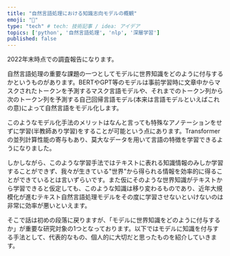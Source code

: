 ```yaml
---
title: "自然言語処理における知識志向モデルの概観"
emoji: "🎉"
type: "tech" # tech: 技術記事 / idea: アイデア
topics: ['python', '自然言語処理', 'nlp', '深層学習']
published: false
---
```

2022年末時点での調査報告になります。

自然言語処理の重要な課題の一つとしてモデルに世界知識をどのように付与するかというものがあります。BERTやGPT等のモデルは事前学習時に文章中からマスクされたトークンを予測するマスク言語モデルや、それまでのトークン列から次のトークン列を予測する自己回帰言語モデル(本来は言語モデルといえばこれの意)によって自然言語をモデル化します。

このようなモデル化手法のメリットはなんと言っても特殊なアノテーションをせずに学習(半教師あり学習)をすることが可能という点にあります。Transformerの並列計算性能の寄与もあり、莫大なデータを用いて言語の特徴を学習できるようになりました。

しかしながら、このような学習手法ではテキストに表れる知識情報のみしか学習することができず、我々が生きている"世界"から得られる情報を効率的に得ることができているとは言いずらいです。また仮にそのような世界知識がテキストから学習できると仮定しても、このような知識は移り変わるものであり、近年大規模化が進むテキスト自然言語処理モデルをその度に学習させないといけないのは非常に効率が悪いといえます。

そこで話は初めの段落に戻りますが、「モデルに世界知識をどのように付与するか」が重要な研究対象の1つとなっております。以下ではモデルに知識を付与する手法として、代表的なもの、個人的に大切だと思ったものを紹介していきます。